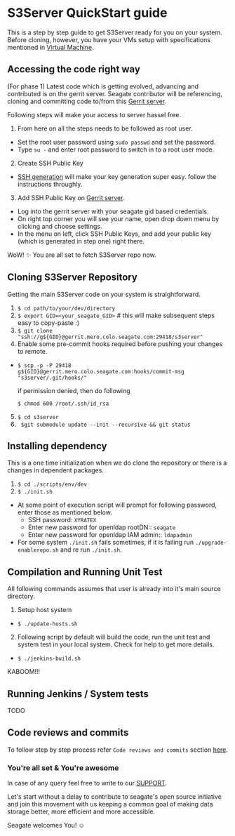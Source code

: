 # S3Server QuickStart guide
This is a step by step guide to get S3Server ready for you on your system.
Before cloning, however, you have your VMs setup with specifications mentioned in [Virtual Machine](VIRTUAL_MACHINE.md).

## Accessing the code right way
(For phase 1) Latest code which is getting evolved, advancing and contributed is on the gerrit server.
Seagate contributor will be referencing, cloning and committing code to/from this [Gerrit server](http://gerrit.mero.colo.seagate.com:8080).

Following steps will make your access to server hassel free.
1. From here on all the steps needs to be followed as root user.
  * Set the root user password using `sudo passwd` and set the password.
  * Type `su -` and enter root password to switch in to a root user mode.
2. Create SSH Public Key
  * [SSH generation](https://git-scm.com/book/en/v2/Git-on-the-Server-Generating-Your-SSH-Public-Key) will make your key generation super easy. follow the instructions throughly.
3. Add SSH Public Key on [Gerrit server](http://gerrit.mero.colo.seagate.com:8080).
  * Log into the gerrit server with your seagate gid based credentials.
  * On right top corner you will see your name, open drop down menu by clicking and choose settings.
  * In the menu on left, click SSH Public Keys, and add your public key (which is generated in step one) right there.

WoW! :sparkles:
You are all set to fetch S3Server repo now. 

## Cloning S3Server Repository
Getting the main S3Server code on your system is straightforward.
1. `$ cd path/to/your/dev/directory`
2. `$ export GID=<your_seagate_GID>` # this will make subsequent steps easy to copy-paste :)
3. `$ git clone "ssh://g${GID}@gerrit.mero.colo.seagate.com:29418/s3server"`
4. Enable some pre-commit hooks required before pushing your changes to remote.
  * `$ scp -p -P 29418 g${GID}@gerrit.mero.colo.seagate.com:hooks/commit-msg "s3server/.git/hooks/"`
    
    if permission denied, then do following
    
    `$ chmod 600 /root/.ssh/id_rsa`

5. `$ cd s3server`
6. ` $git submodule update --init --recursive && git status`

## Installing dependency
This is a one time initialization when we do clone the repository or there is a changes in dependent packages.
1. `$ cd ./scripts/env/dev`
2. `$ ./init.sh`
  * At some point of execution script will prompt for following password, enter those as mentioned below.
    * SSH password: `XYRATEX`
    * Enter new password for openldap rootDN:: `seagate`
    * Enter new password for openldap IAM admin:: `ldapadmin`
  * For some system `./init.sh` fails sometimes, if it is failing run `./upgrade-enablerepo.sh` and re run `./init.sh`.
  
## Compilation and Running Unit Test
All following commands assumes that user is already into it's main source directory.
1. Setup host system
  * `$ ./update-hosts.sh`
2. Following script by default will build the code, run the unit test and system test in your local system. Check for help to get more details.
  * `$ ./jenkins-build.sh`

KABOOM!!!
  
## Running Jenkins / System tests

TODO

## Code reviews and commits

To follow step by step process refer `Code reviews and commits` section [here](MeroQuickStart.md).

### You're all set & You're awesome

In case of any query feel free to write to our [SUPPORT](support.md).

Let's start without a delay to contribute to seagate's open source initiative and join this movement with us keeping a common goal of making data storage better, more efficient and more accessible.

Seagate welcomes You! :relaxed:

